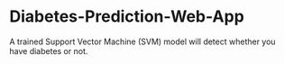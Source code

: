# Diabetes-Prediction-Web-App
A trained Support Vector Machine (SVM)  model will detect whether you have diabetes or not.
